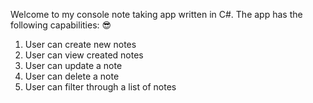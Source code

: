 Welcome to my console note taking app written in C#.
The app has the following capabilities: 😎

1. User can create new notes
2. User can view created notes
3. User can update a note
4. User can delete a note
5. User can filter through a list of notes
